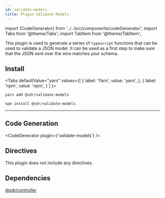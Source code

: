 ```yaml
---
id: validate-models
title: Plugin Validate Models
---
```


import {CodeGenerator} from '../../src/components/codeGenerator';
import Tabs from '@theme/Tabs';
import TabItem from '@theme/TabItem';

This plugin is used to generate a series of `typescript` functions that can be used to validate a JSON model. It can be used as a first step to make sure that the JSON sent over the wire matches your schema. 

## Install

<Tabs
defaultValue="yarn"
values={[
{ label: 'Yarn', value: 'yarn', },
{ label: 'npm', value: 'npm', }
]
}>
<TabItem value="yarn">

```bash
yarn add @sdr/validate-models
```

</TabItem>
<TabItem value="npm">

```bash
npm install @sdr/validate-models
```

</TabItem>
</Tabs>

---

## Code Generation

<CodeGenerator plugin={'validate-models'} />

## Directives

This plugin does not include any directives.

## Dependencies

[@sdr/controller](./controller.md)
